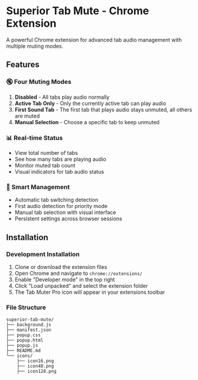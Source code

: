 # Superior Tab Mute - Chrome Extension

A powerful Chrome extension for advanced tab audio management with multiple muting modes.

## Features

### 🔇 Four Muting Modes

1. **Disabled** - All tabs play audio normally
2. **Active Tab Only** - Only the currently active tab can play audio
3. **First Sound Tab** - The first tab that plays audio stays unmuted, all others are muted
4. **Manual Selection** - Choose a specific tab to keep unmuted

### 📊 Real-time Status

- View total number of tabs
- See how many tabs are playing audio
- Monitor muted tab count
- Visual indicators for tab audio status

### 🎯 Smart Management

- Automatic tab switching detection
- First audio detection for priority mode
- Manual tab selection with visual interface
- Persistent settings across browser sessions

## Installation

### Development Installation

1. Clone or download the extension files
2. Open Chrome and navigate to `chrome://extensions/`
3. Enable "Developer mode" in the top right
4. Click "Load unpacked" and select the extension folder
5. The Tab Muter Pro icon will appear in your extensions toolbar

### File Structure

```
superior-tab-mute/
├── background.js
├── manifest.json
├── popup.css
├── popup.html
├── popup.js
├── README.md
└── icons/
    ├── icon16.png
    ├── icon48.png
    ├── icon128.png
